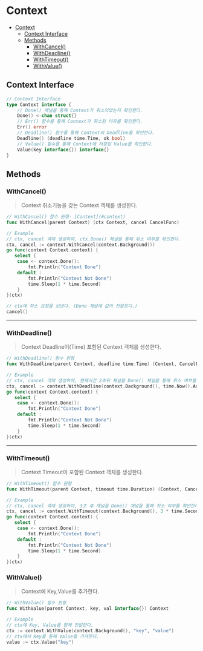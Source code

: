 # Context

- [Context](#context)
  - [Context Interface](#context-interface)
  - [Methods](#methods)
    - [WithCancel()](#withcancel)
    - [WithDeadline()](#withdeadline)
    - [WithTimeout()](#withtimeout)
    - [WithValue()](#withvalue)

## Context Interface

```go
// Context Interface
type Context interface {
    // Done() 채널을 통해 Context가 취소되었는지 확인한다.
    Done() <-chan struct{}
    // Err() 함수를 통해 Context가 취소된 이유를 확인한다.
    Err() error
    // Deadline() 함수를 통해 Context의 Deadline을 확인한다.
    Deadline() (deadline time.Time, ok bool)
    // Value() 함수를 통해 Context에 저장된 Value를 확인한다.
    Value(key interface{}) interface{}
}
```

## Methods

### WithCancel()

>Context 취소기능을 갖는 Context 객체를 생성한다.

```go
// WithCancel() 함수 원형- [Context](#context)
func WithCancel(parent Context) (ctx Context, cancel CancelFunc)

// Example
// ctx, cancel 객체 생성하여, ctx.Done() 채널을 통해 취소 여부를 확인한다.
ctx, cancel := context.WithCancel(context.Background())
go func(context Context.context) {
   select {
    case <- context.Done():
        fmt.Println("Context Done")
    default :
        fmt.Println("Context Not Done")
        time.Sleep(1 * time.Second)
    }
}(ctx)

// ctx에 취소 요청을 보낸다. (Done 채널에 값이 전달된다.)
cancel()
```

---

### WithDeadline()

>Context Deadline이(Time) 포함된 Context 객체를 생성한다.

```go
// WithDeadline() 함수 원형
func WithDeadline(parent Context, deadline time.Time) (Context, CancelFunc)

// Example
// ctx, cancel 객체 생성하여, 현재시간 2초뒤 채널을 Done() 채널을 통해 취소 여부를 확인한다.
ctx, cancel := context.WithDeadline(context.Background(), time.Now().Add(2 * time.Second))
go func(context Context.context) {
   select {
    case <- context.Done():
        fmt.Println("Context Done")
    default :
        fmt.Println("Context Not Done")
        time.Sleep(1 * time.Second)
    }
}(ctx)
```

---

### WithTimeout()

>Context Timeout이 포함된 Context 객체를 생성한다.

```go
// WithTimeout() 함수 원형
func WithTimeout(parent Context, timeout time.Duration) (Context, CancelFunc)

// Example
// ctx, cancel 객체 생성하여, 3초 후 채널을 Done() 채널을 통해 취소 여부를 확인한다.
ctx, cancel := context.WithTimeout(context.Background(), 3 * time.Second)
go func(context Context.context) {
   select {
    case <- context.Done():
        fmt.Println("Context Done")
    default :
        fmt.Println("Context Not Done")
        time.Sleep(1 * time.Second)
    }
}(ctx)

```

### WithValue()

> Context에 Key,Value를 추가한다.

```go
// WithValue() 함수 원형
func WithValue(parent Context, key, val interface{}) Context

// Example
// ctx에 Key, Value를 함께 전달한다.
ctx := context.WithValue(context.Background(), "key", "value")
// ctx에서 Key를 통해 Value를 가져온다.
value := ctx.Value("key")
```